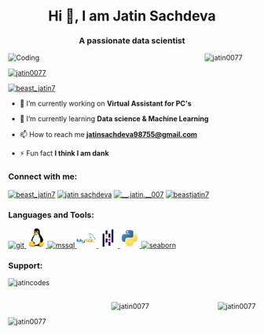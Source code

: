 <h1 align="center">Hi 👋, I am Jatin Sachdeva</h1>
<h3 align="center">A passionate data scientist</h3>
<img align="left" alt="Coding" width="400" src="https://camo.githubusercontent.com/5ddf73ad3a205111cf8c686f687fc216c2946a75005718c8da5b837ad9de78c9/68747470733a2f2f7468756d62732e6766796361742e636f6d2f4576696c4e657874446576696c666973682d736d616c6c2e676966">

<p align="centre"> <img src="https://komarev.com/ghpvc/?username=jatin0077&label=Profile%20views&color=0e75b6&style=flat" alt="jatin0077" /> </p>

<p align="centre"> <a href="https://github.com/ryo-ma/github-profile-trophy"><img src="https://github-profile-trophy.vercel.app/?username=jatin0077" alt="jatin0077" /></a> </p>

<p align="left"> <a href="https://twitter.com/beast_jatin7" target="blank"><img src="https://img.shields.io/twitter/follow/beast_jatin7?logo=twitter&style=for-the-badge" alt="beast_jatin7" /></a> </p>

- 🔭 I’m currently working on **Virtual Assistant for PC's**

- 🌱 I’m currently learning **Data science & Machine Learning**

- 📫 How to reach me **jatinsachdeva98755@gmail.com**

- ⚡ Fun fact **I think I am dank**

<h3 align="left">Connect with me:</h3>
<p align="left">
<a href="https://twitter.com/beast_jatin7" target="blank"><img align="center" src="https://raw.githubusercontent.com/rahuldkjain/github-profile-readme-generator/master/src/images/icons/Social/twitter.svg" alt="beast_jatin7" height="30" width="40" /></a>
<a href="https://fb.com/jatin.sachdeva.9275439" target="blank"><img align="center" src="https://raw.githubusercontent.com/rahuldkjain/github-profile-readme-generator/master/src/images/icons/Social/facebook.svg" alt="jatin sachdeva" height="30" width="40" /></a>
<a href="https://instagram.com/__.jatin.__007" target="blank"><img align="center" src="https://raw.githubusercontent.com/rahuldkjain/github-profile-readme-generator/master/src/images/icons/Social/instagram.svg" alt="__.jatin.__007" height="30" width="40" /></a>
<a href="https://www.hackerrank.com/beastjatin7" target="blank"><img align="center" src="https://raw.githubusercontent.com/rahuldkjain/github-profile-readme-generator/master/src/images/icons/Social/hackerrank.svg" alt="beastjatin7" height="30" width="40" /></a>
</p>

<h3 align="left">Languages and Tools:</h3>
<p align="left"> <a href="https://git-scm.com/" target="_blank" rel="noreferrer"> <img src="https://www.vectorlogo.zone/logos/git-scm/git-scm-icon.svg" alt="git" width="40" height="40"/> </a> <a href="https://www.linux.org/" target="_blank" rel="noreferrer"> <img src="https://raw.githubusercontent.com/devicons/devicon/master/icons/linux/linux-original.svg" alt="linux" width="40" height="40"/> </a> <a href="https://www.microsoft.com/en-us/sql-server" target="_blank" rel="noreferrer"> <img src="https://www.svgrepo.com/show/303229/microsoft-sql-server-logo.svg" alt="mssql" width="40" height="40"/> </a> <a href="https://www.mysql.com/" target="_blank" rel="noreferrer"> <img src="https://raw.githubusercontent.com/devicons/devicon/master/icons/mysql/mysql-original-wordmark.svg" alt="mysql" width="40" height="40"/> </a> <a href="https://pandas.pydata.org/" target="_blank" rel="noreferrer"> <img src="https://raw.githubusercontent.com/devicons/devicon/2ae2a900d2f041da66e950e4d48052658d850630/icons/pandas/pandas-original.svg" alt="pandas" width="40" height="40"/> </a> <a href="https://www.python.org" target="_blank" rel="noreferrer"> <img src="https://raw.githubusercontent.com/devicons/devicon/master/icons/python/python-original.svg" alt="python" width="40" height="40"/> </a> <a href="https://seaborn.pydata.org/" target="_blank" rel="noreferrer"> <img src="https://seaborn.pydata.org/_images/logo-mark-lightbg.svg" alt="seaborn" width="40" height="40"/> </a> </p>

<h3 align="left">Support:</h3>
<p><a href="https://ko-fi.com/jatincodes"> <img align="left" src="https://cdn.ko-fi.com/cdn/kofi3.png?v=3" height="50" width="210" alt="jatincodes" /></a></p><br><br>

<p><img align="right" src="https://github-readme-stats.vercel.app/api/top-langs?username=jatin0077&show_icons=true&locale=en&layout=compact" alt="jatin0077" /></p>

<p>&nbsp;<img align="left" src="https://github-readme-stats.vercel.app/api?username=jatin0077&show_icons=true&locale=en" alt="jatin0077" /></p>

<p><img align="left" src="https://github-readme-streak-stats.herokuapp.com/?user=jatin0077&" alt="jatin0077" /></p>
	
